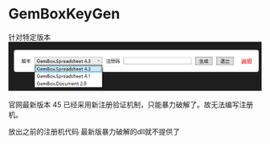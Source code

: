 # GemBoxKeyGen

针对特定版本
![主界面](%E5%BE%AE%E4%BF%A1%E6%88%AA%E5%9B%BE_20200315112100.png)

官网最新版本 45 已经采用新注册验证机制，只能暴力破解了。故无法编写注册机。

放出之前的注册机代码 最新版暴力破解的dll就不提供了
